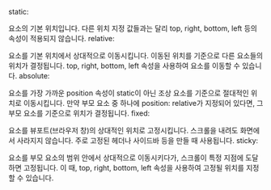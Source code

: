 static:

요소의 기본 위치입니다. 다른 위치 지정 값들과는 달리 top, right, bottom, left 등의 속성이 적용되지 않습니다.
relative:

요소를 기본 위치에서 상대적으로 이동시킵니다. 이동된 위치를 기준으로 다른 요소들의 위치가 결정됩니다. top, right, bottom, left 속성을 사용하여 요소를 이동할 수 있습니다.
absolute:

요소를 가장 가까운 position 속성이 static이 아닌 조상 요소를 기준으로 절대적인 위치로 이동시킵니다. 만약 부모 요소 중 하나에 position: relative가 지정되어 있다면, 그 부모 요소를 기준으로 위치가 결정됩니다.
fixed:

요소를 뷰포트(브라우저 창)의 상대적인 위치로 고정시킵니다. 스크롤을 내려도 화면에서 사라지지 않습니다. 주로 고정된 헤더나 사이드바 등을 만들 때 사용됩니다.
sticky:

요소를 부모 요소의 범위 안에서 상대적으로 이동시키다가, 스크롤이 특정 지점에 도달하면 고정됩니다. 이 때, top, right, bottom, left 속성을 사용하여 고정될 위치를 지정할 수 있습니다.